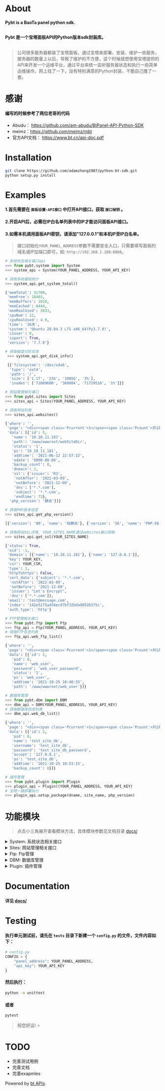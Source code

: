 # About

#### **Pybt** is a BaoTa panel python sdk. 
##
#### **Pybt** 是一个宝塔面板API的Python版本sdk封装库。
##
> 公司很多服务器都装了宝塔面板，通过宝塔来部署、安装、维护一些服务，服务器的数量上以后，导致了维护的不方便，这个时候就想使用宝塔提供的API来开发一个运维平台，通过平台来统一监听服务器状态和执行一些简单运维操作。网上找了一下，没有特别满意的Python封装，干脆自己撸了一套。

# 感谢
#### 编写的时候参考了两位老哥的代码
* Abudu： https://github.com/am-abudu/BtPanel-API-Python-SDK
* meimz：https://github.com/meimz/mbt
* 官方API文档： https://www.bt.cn/api-doc.pdf

# Installation
```bash
git clone https://github.com/adamzhang1987/python-bt-sdk.git
python setup.py install
```

# Examples
#### 1.首先需要在 `面板设置-API接口` 中打开API接口，获取 `接口秘钥` 。
#### 2.开启API后，必需在IP白名单列表中的IP才能访问面板API接口。
#### 3.如需本机调用面板API密钥，请添加"127.0.0.1"和本机IP至IP白名单。
> 接口初始化`YOUR_PANEL_ADDRESS`参数不需要安全入口，只需要填写面板的域名或IP加端口即可，如: `http://192.168.1.168:8888`。
```python
# 系统状态相关接口api
>>> from pybt.system import System
>>> system_api = System(YOUR_PANEL_ADDRESS, YOUR_API_KEY)

# 获取系统基础统计
>>> system_api.get_system_total()

{'memTotal': 31700,
 'memFree': 18403,
 'memBuffers': 1020,
 'memCached': 8444,
 'memRealUsed': 3833,
 'cpuNum': 12,
 'cpuRealUsed': 4.9,
 'time': '36天',
 'system': 'Ubuntu 20.04.3 LTS x86_64(Py3.7.9)',
 'isuser': 0,
 'isport': True,
 'version': '7.7.0'}

# 获取磁盘分区信息
 >>> system_api.get_disk_info()

 [{'filesystem': '/dev/sda6',
  'type': 'ext4',
  'path': '/',
  'size': ['1.1T', '23G', '1005G', '3%'],
  'inodes': ['72089600', '360084', '71729516', '1%']}]
```
```python
# 网站管理相关接口
>>> from pybt.sites import Sites
>>> sites_api = Sites(YOUR_PANEL_ADDRESS, YOUR_API_KEY)

# 获取网站列表
>>> sites_api.websites()

{'where': '',
 'page': "<div><span class='Pcurrent'>1</span><span class='Pcount'>共1条</span></div>",
 'data': [{'id': 5,
   'name': '10.10.11.181',
   'path': '/www/wwwroot/webSiteDir',
   'status': '1',
   'ps': '10_10_11_181',
   'addtime': '2021-06-12 22:57:32',
   'edate': '0000-00-00',
   'backup_count': 0,
   'domain': 2,
   'ssl': {'issuer': 'R3',
    'notAfter': '2022-03-09',
    'notBefore': '2021-12-09',
    'dns': ['*.*.com'],
    'subject': '*.*.com',
    'endtime': 73},
  'php_version': '静态'}]}

# 获取PHP版本信息
>>> sites_api.get_php_version()

[{'version': '00', 'name': '纯静态'}, {'version': '56', 'name': 'PHP-56'}]

# 获取网站SSL详情, YOUR_SITES_NAME通过websites接口获取
>>> sites_api.get_ssl(YOUR_SITES_NAME)

{'status': True,
 'oid': -1,
 'domain': [{'name': '10.10.11.181'}, {'name': '127.0.0.1'}],
 'key': YOUR_KEY,
 'csr': YOUR_CSR,
 'type': 1,
 'httpTohttps': False,
 'cert_data': {'subject': '*.*.com',
  'notAfter': '2022-03-09',
  'notBefore': '2021-12-09',
  'issuer': "Let's Encrypt",
  'dns': ['*.*.com']},
 'email': 'test@message.com',
 'index': '142e5275a456ecd7bf32bda98528375c',
 'auth_type': 'http'}
```
```python
# FTP管理相关接口
>>> from pybt.ftp import Ftp
>>> ftp_api = Ftp(YOUR_PANEL_ADDRESS, YOUR_API_KEY)
# 获取FTP信息列表
>>> ftp_api.web_ftp_list()

{'where': '',
 'page': "<div><span class='Pcurrent'>1</span><span class='Pcount'>共1条</span></div>",
 'data': [{'id': 1,
   'pid': 0,
   'name': 'web_user',
   'password': 'web_user_password',
   'status': '1',
   'ps': 'web_user',
   'addtime': '2021-10-25 10:48:35',
   'path': '/www/wwwroot/web_user'}]}
```
```python
# 数据库管理
>>> from pybt.dbm import DBM
>>> dbm_api = DBM(YOUR_PANEL_ADDRESS, YOUR_API_KEY)
# 获取数据库信息列表
>>> dbm_api.web_db_list()

{'where': '',
 'page': "<div><span class='Pcurrent'>1</span><span class='Pcount'>共1条</span></div>",
 'data': [{'id': 1,
   'pid': 0,
   'name': 'test_site_db',
   'username': 'test_site_db',
   'password': 'test_site_db_password',
   'accept': '127.0.0.1',
   'ps': 'test_site_db',
   'addtime': '2021-10-25 10:53:15',
   'backup_count': 0}]}
```
```python
# 插件管理
>>> from pybt.plugin import Plugin
>>> plugin_api = Plugin((YOUR_PANEL_ADDRESS, YOUR_API_KEY)
# 宝塔一键部署执行
>>> plugin_api.setup_package(dname, site_name, php_version)
```

# 功能模块
> 点击小三角展开查看模块方法，具体模块参数见文档目录 <a href="https://github.com/adamzhang1987/python-bt-sdk/tree/main/docs">docs/</a>
<details><summary>System: 系统状态相关接口</summary>
<p>

* `get_system_total  获取系统基础统计`
* `get_disk_info  获取磁盘分区信息`
* `get_net_work  获取实时状态信息(CPU、内存、网络、负载)`
* `get_task_count 检查是否有安装任务`
* `update_panel 检查面板更新`
</details>

<details><summary>Sites: 网站管理相关接口</summary>
<p>

* `websites  获取网站列表`
* `webtypes  获取网站分类`
* `get_site_id  获取指定站点ID若站点不存在则返回-1`
* `get_php_version  获取已安装的 PHP 版本列表`
* `get_site_php_version  获取指定网站运行的PHP版本`
* `set_php_version  修改指定网站的PHP版本`
* `get_type_id     获取分类ID若分类不存在则返回0`
* `set_has_pwd  开启并设置网站密码访问`
* `close_has_pwd  关闭网站密码访问`
* `get_dir_user_ini  获取网站几项开关（防跨站、日志、密码访问）`
* `web_add_site   创建网站`
* `web_delete_site  删除网站`
* `web_site_stop  停用网站`
* `web_site_start  启用网站`
* `web_set_end_date  设置网站有效期`
* `web_set_ps  修改网站备注`
* `web_backup_list  获取网站备份列表`
* `web_to_backup  创建网站备份`
* `web_del_backup  删除网站备份`
* `web_domain_list  获取网站域名列表`
* `get_dir_binding  获取网站域名绑定二级目录信息`
* `add_dir_binding  添加网站子目录域名`
* `del_dir_binding  删除网站绑定子目录`
* `get_dir_rewrite  获取网站子目录伪静态规则`
* `web_add_domain  添加网站域名`
* `web_del_domain  删除网站域名 `
* `get_site_logs  获取网站日志`
* `get_security  获取网站盗链状态及规则信息`
* `set_security  设置网站盗链状态及规则信息`
* `get_ssl  获取SSL状态及证书详情`
* `http_to_https  强制HTTPS`
* `close_to_https 关闭强制HTTPS`
* `set_ssl  设置SSL证书`
* `close_ssl_conf  关闭SSL`
* `web_get_index  获取网站默认文件`
* `web_set_index  设置网站默认文件`
* `get_limit_net  获取网站流量限制信息`
* `set_limit_net  设置网站流量限制信息`
* `close_limit_net  关闭网站流量限制`
* `get_301_status  获取网站301重定向信息`
* `set_301_status  设置网站301重定向信息`
* `get_rewrite_list 获取可选的预定义伪静态列表`
* `get_file_body  获取指定预定义伪静态规则内容(获取文件内容)`
* `save_file_body  保存伪静态规则内容(保存文件内容)`
* `get_proxy_list  获取网站反代信息及状态`
* `create_proxy  添加网站反代信息`
* `modify_proxy  修改网站反代信息`
</details>

<details><summary>Ftp: Ftp管理</summary>
<p>

* `web_ftp_list 获取FTP信息列表`
* `set_user_password  修改FTP账号密码`
* `get_ftp_id  根据Ftp_Username获取FTPID`
* `set_status  启用/禁用FTP`
</details>

<details><summary>DBM: 数据库管理</summary>
<p>

* `web_db_list 获取SQL信息列表`
* `get_db_id 修改SQL账号密码`
* `res_database_pass 根据数据库名获取SQLID`
* `db_to_backup  创建sql备份`
* `db_del_backup  删除sql备份`
</details>

<details><summary>Plugin: 插件管理 </summary>
<p>

* `deployment  宝塔一键部署列表`
* `setup_package 部署任务`
</details>

# Documentation
#### 详见 <a href="https://github.com/adamzhang1987/python-bt-sdk/tree/main/docs">docs/</a>

# Testing
#### 执行单元测试前，请先在 `tests` 目录下新建一个 `config.py` 的文件，文件内容如下：
```python
# config.py
CONFIG = {
    "panel_address": YOUR_PANEL_ADDRESS,
    "api_key": YOUR_API_KEY
}
```
#### 然后执行：
```bash
python -m unittest
```
#### 或者
```bash
pytest
```
> 祝您好运! :star:

# TODO
* 完善测试用例
* 完善文档
* 完善exapmles

Powered by [bt APIs](https://www.bt.cn/bbs/thread-20376-1-1.html).

